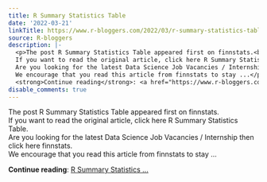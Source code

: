 ```yaml
---
title: R Summary Statistics Table
date: '2022-03-21'
linkTitle: https://www.r-bloggers.com/2022/03/r-summary-statistics-table/
source: R-bloggers
description: |-
  <p>The post R Summary Statistics Table appeared first on finnstats.<br />
  If you want to read the original article, click here R Summary Statistics Table.<br />
  Are you looking for the latest Data Science Job Vacancies / Internship then click here finnstats.<br />
  We encourage that you read this article from finnstats to stay ...</p>
  <strong>Continue reading</strong>: <a href="https://www.r-bloggers.com/2022/03/r-summary-statistics-table/">R Summary Statistics ...
disable_comments: true
---
```

<p>The post R Summary Statistics Table appeared first on finnstats.<br />
If you want to read the original article, click here R Summary Statistics Table.<br />
Are you looking for the latest Data Science Job Vacancies / Internship then click here finnstats.<br />
We encourage that you read this article from finnstats to stay ...</p>
<strong>Continue reading</strong>: <a href="https://www.r-bloggers.com/2022/03/r-summary-statistics-table/">R Summary Statistics ...